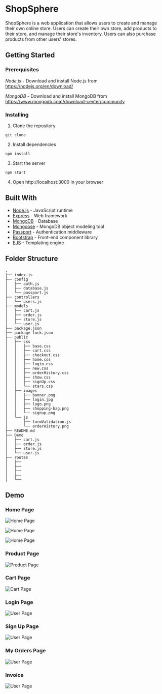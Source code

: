 # ShopSphere

ShopSphere is a web application that allows users to create and manage their own online store. Users can create their own store, add products to their store, and manage their store's inventory. Users can also purchase products from other users' stores.

## Getting Started

### Prerequisites

*Node.js* - Download and install Node.js from https://nodejs.org/en/download/

*MongoDB* - Download and install MongoDB from https://www.mongodb.com/download-center/community

### Installing

1. Clone the repository
```
git clone 
```

2. Install dependencies
```
npm install
```

3. Start the server
```
npm start
```

4. Open http://localhost:3000 in your browser

## Built With

* [Node.js](https://nodejs.org/en/) - JavaScript runtime
* [Express](https://expressjs.com/) - Web framework
* [MongoDB](https://www.mongodb.com/) - Database
* [Mongoose](https://mongoosejs.com/) - MongoDB object modeling tool
* [Passport](http://www.passportjs.org/) - Authentication middleware
* [Bootstrap](https://getbootstrap.com/) - Front-end component library
* [EJS](https://ejs.co/) - Templating engine


## Folder Structure

```
.
├── index.js
├── config
│   ├── auth.js
│   ├── database.js
│   └── passport.js
├── controllers
│   └── users.js
├── models
│   ├── cart.js
│   ├── order.js
│   ├── store.js
│   └── user.js
├── package.json
├── package-lock.json
├── public
│   ├── css
│   │   ├── base.css
│   │   ├── cart.css
│   │   ├── checkout.css
│   │   ├── home.css
│   │   ├── login.css
│   │   ├── new.css
│   │   ├── orderHistory.css
│   │   ├── show.css
│   │   ├── signUp.css
│   │   └── stars.css
│   ├── images
│   │   ├── banner.png
│   │   ├── login.jpg
│   │   ├── logo.png
│   │   ├── shopping-bag.png
│   │   └── signup.png
│   └── js
│       ├── formValidation.js
│       └── orderHistory.png
├── README.md
├── Demo
│   ├── cart.js
│   ├── order.js
│   ├── store.js
│   └── user.js
├── routes
│   ├── 
│   ├── 
│   ├── 
│   ├── 
│   └── 

```

## Demo

### Home Page
![Home Page](https://github.com/AryanGandotra/ShopSphere/blob/main/Demo/Home%20Page-1.png)

![Home Page](https://github.com/AryanGandotra/ShopSphere/blob/main/Demo/Home%20Page-2.png)

![Home Page](https://github.com/AryanGandotra/ShopSphere/blob/main/Demo/Home%20Page-3.png)

### Product Page
![Product Page](https://github.com/AryanGandotra/ShopSphere/blob/main/Demo/Product%20Page%20(Admin%20Panel).png)

### Cart Page
![Cart Page](https://github.com/AryanGandotra/ShopSphere/blob/main/Demo/Cart.png)

### Login Page
![User Page](https://github.com/AryanGandotra/ShopSphere/blob/main/Demo/Login%20Page.png)

### Sign Up Page
![User Page](https://github.com/AryanGandotra/ShopSphere/blob/main/Demo/SignUp%20Page.png)

### My Orders Page
![User Page](https://github.com/AryanGandotra/ShopSphere/blob/main/Demo/Order%20History.png)

### Invoice
![User Page](https://github.com/AryanGandotra/ShopSphere/blob/main/Demo/Invoice.png)
